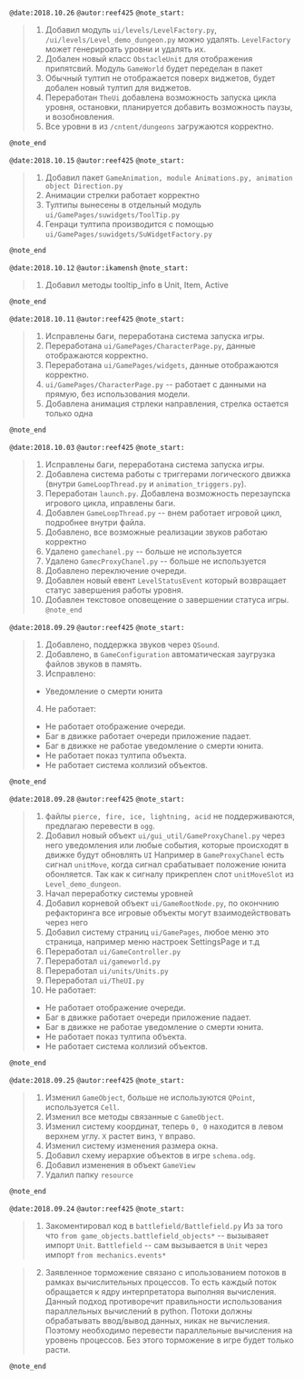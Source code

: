 `@date:2018.10.26`
`@autor:reef425`
`@note_start:`
>1. Добавил модуль `ui/levels/LevelFactory.py`, `/ui/levels/Level_demo_dungeon.py` можно удалять.
`LevelFactory` может генерироать уровни и удалять их.
>2. Добален новый класс `ObstacleUnit` для отображения припятсвий. Модуль `GameWorld` будет переделан в пакет
>3. Обычный тултип не отображается поверх виджетов, будет добален  новый тултип для виджетов.
>4. Переработан `TheUi` добавлена возможность запуска цикла уровня, остановки, планируется добавить возможность паузы, и возобновления.
>5. Все уровни в из `/cntent/dungeons` загружаются корректно.

`@note_end`

`@date:2018.10.15`
`@autor:reef425`
`@note_start:`
>1. Добавил пакет `GameAnimation, module Animations.py, animation object Direction.py`
>2. Анимации стрелки работает корректно
>3. Тултипы вынесены в отдельный модуль `ui/GamePages/suwidgets/ToolTip.py`
>4. Генраци тултипа производится с помощью `ui/GamePages/suwidgets/SuWidgetFactory.py`

`@note_end`

`@date:2018.10.12`
`@autor:ikamensh`
`@note_start:`
>1. Добавил методы tooltip_info в Unit, Item, Active

`@note_end`



`@date:2018.10.11`
`@autor:reef425`
`@note_start:`
>1. Исправлены баги, переработана система запуска игры.
>2. Переработана `ui/GamePages/CharacterPage.py`, данные отображаются корректно.
>3. Переработана `ui/GamePages/widgets`, данные отображаются корректно.
>4. `ui/GamePages/CharacterPage.py` -- работает с данными на прямую, без использования модели.
>5. Добавлена анимация стрлеки направления, стрелка остается только одна

`@note_end`


`@date:2018.10.03`
`@autor:reef425`
`@note_start:`
>1. Исправлены баги, переработана система запуска игры.
>2. Добавлена система работы с триггерами логического движка (внутри `GameLoopThread.py` и  `animation_triggers.py`).
>3. Переработан `launch.py`. Добавлена возможность перезаупска игрового цикла, иправлены баги.
>4. Добавлен `GameLoopThread.py` -- внем работает игровой цикл, подробнее внутри файла.
>5. Добавлено, все возможные реализации звуков работаю корректно
>6. Удалено `gamechanel.py` -- больше не используется
>7. Удалено `GamecProxyChanel.py` -- больше не используется
>8. Добaвлено переключение очереди.
>9. Добaвлен новый евент `LevelStatusEvent` который возвращает статус завершения работы уровня.
>10. Добaвлен текстовое оповещение о завершении статуса игры.
`@note_end`

`@date:2018.09.29`
`@autor:reef425`
`@note_start:`
>1. Добавлено, поддержка звуков через `QSound`.
>2. Добавлено,  в `GameConfiguration` автоматическая заугрузка файлов звуков в память.
>3. Исправлено:
>  * Уведомление о смерти юнита
>4. Не работает:
>  * Не работает отображение очереди.
>  * Баг в движке работает очереди приложение падает.
>  * Баг в движке не работае уведомление о смерти юнита.
>  * Не работает показ тултипа объекта.
>  * Не работает система коллизий объектов.

`@note_end`

`@date:2018.09.28`
`@autor:reef425`
`@note_start:`
>1. файлы `pierce, fire, ice, lightning, acid` не поддерживаются, предлагаю перевести в `ogg`.
>2. Добавил новый объект `ui/gui_util/GameProxyChanel.py` через него уведомления или любые события,
 которые происходят в движке будут обновлять `UI`
 Например в `GameProxyChanel` есть сигнал `unitMove`, когда сигнал срабатывает положение юнита обонляется.
 Так как к сигналу прикреплен слот `unitMoveSlot` из `Level_demo_dungeon`.
>3. Начал переработку системы уровней
>4. Добавил корневой объект `ui/GameRootNode.py`, по окончнию рефакторинга все игровые объекты могут
взаимодействовать через него
>5. Добавил систему страниц `ui/GamePages`, любое меню это страница, например меню настроек SettingsPage и т.д
>6. Переработал `ui/GameController.py`
>7. Переработал `ui/gameworld.py`
>8. Переработал `ui/units/Units.py`
>9. Переработал `ui/TheUI.py`
>10. Не работает:
>  * Не работает отображение очереди.
>  * Баг в движке работает очереди приложение падает.
>  * Баг в движке не работае уведомление о смерти юнита.
>  * Не работает показ тултипа объекта.
>  * Не работает система коллизий объектов.

`@note_end`


`@date:2018.09.25`
`@autor:reef425`
`@note_start:`
>1. Изменил `GameObject`, больше не используются `QPoint`, используется `Cell`.
>2. Изменил все методы связанные с `GameObject`.
>3. Изменил систему координат, теперь `0, 0` находится в левом верхнем углу.
``Х`` растет винз, ``Y`` вправо.
>4. Изменил систему изменения размера окна.
>5. Добавил схему иерархие объектов в игре `schema.odg`.
>6. Добавил изменения в объект `GameView`
>7. Удалил папку `resource`

`@note_end`

`@date:2018.09.24`
`@autor:reef425`
`@note_start:`
>1. Закоментировал код в `battlefield/Battlefield.py`
Из за того что
`from game_objects.battlefield_objects*` -- вызываяет импорт `Unit`.
`Battlefield` -- сам вызывается в `Unit` через импорт `from mechanics.events*`

>2. Заявленное торможение связано с ипользованием потоков в рамках вычислительных процессов.
То есть каждый поток обращается к ядру интерпретатора выполняя вычисления.
Данный подход противоречит правильности использования параллельных вычислений в python. Потоки
должны обрабатывать ввод/вывод данных, никак не вычисления.
Поэтому необходимо перевести параллельные вычисления на уровень процессов. Без этого торможение в
игре будет только расти.

`@note_end`
